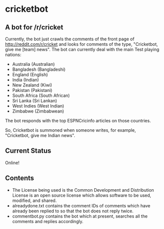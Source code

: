 cricketbot
==========

A bot for /r/cricket
-----------

Currently, the bot just crawls the comments of the front page of http://reddit.com/r/cricket and looks for comments of the type, "Cricketbot, give me [team] news". The bot can currently deal with the main Test playing nations:
- Australia (Australian)
- Bangladesh (Bangladeshi)
- England (English)
- India (Indian)
- New Zealand (Kiwi)
- Pakistan (Pakistani)
- South Africa (South African)
- Sri Lanka (Sri Lankan)
- West Indies (West Indian)
- Zimbabwe (Zimbabwean)

The bot responds with the top ESPNCricinfo articles on those countries.

So, Cricketbot is summoned when someone writes, for example, "Cricketbot, give me Indian news".

Current Status
-----------
Online!

Contents
-----------
- The License being used is the Common Development and Distribution License is an open source license which allows software to be used, modified, and shared.
- alreadydone.txt contains the comment IDs of comments which have already been replied to so that the bot does not reply twice.
- commentbot.py contains the bot which at present, searches all the comments and replies accordingly.
